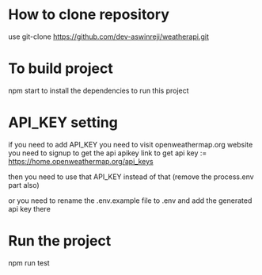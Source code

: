 # How to clone repository 
use git-clone https://github.com/dev-aswinreji/weatherapi.git 


# To build project 
npm start to install the dependencies to run this project 

# API_KEY setting 
if you need to add API_KEY you need to visit openweathermap.org website 
    you need to signup to get the api apikey 
 link to get api key := https://home.openweathermap.org/api_keys 

 then you need to use that API_KEY instead of that  (remove the process.env part also) 

 or you need to rename the .env.example file to .env and add the generated api key there 

 # Run the project 
   npm run test 


